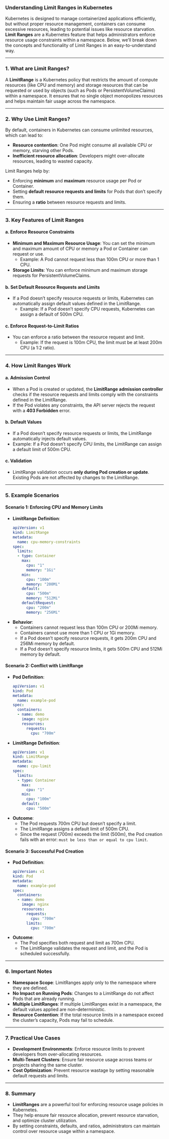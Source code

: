 ### Understanding Limit Ranges in Kubernetes

Kubernetes is designed to manage containerized applications efficiently, but without proper resource management, containers can consume excessive resources, leading to potential issues like resource starvation. **Limit Ranges** are a Kubernetes feature that helps administrators enforce resource usage constraints within a namespace. Below, we’ll break down the concepts and functionality of Limit Ranges in an easy-to-understand way.

---

### **1. What are Limit Ranges?**

A **LimitRange** is a Kubernetes policy that restricts the amount of compute resources (like CPU and memory) and storage resources that can be requested or used by objects (such as Pods or PersistentVolumeClaims) within a namespace. It ensures that no single object monopolizes resources and helps maintain fair usage across the namespace.

---

### **2. Why Use Limit Ranges?**

By default, containers in Kubernetes can consume unlimited resources, which can lead to:
- **Resource contention**: One Pod might consume all available CPU or memory, starving other Pods.
- **Inefficient resource allocation**: Developers might over-allocate resources, leading to wasted capacity.

Limit Ranges help by:
- Enforcing **minimum** and **maximum** resource usage per Pod or Container.
- Setting **default resource requests and limits** for Pods that don’t specify them.
- Ensuring a **ratio** between resource requests and limits.

---

### **3. Key Features of Limit Ranges**

#### **a. Enforce Resource Constraints**
- **Minimum and Maximum Resource Usage**: You can set the minimum and maximum amount of CPU or memory a Pod or Container can request or use.
  - Example: A Pod cannot request less than 100m CPU or more than 1 CPU.
- **Storage Limits**: You can enforce minimum and maximum storage requests for PersistentVolumeClaims.

#### **b. Set Default Resource Requests and Limits**
- If a Pod doesn’t specify resource requests or limits, Kubernetes can automatically assign default values defined in the LimitRange.
  - Example: If a Pod doesn’t specify CPU requests, Kubernetes can assign a default of 500m CPU.

#### **c. Enforce Request-to-Limit Ratios**
- You can enforce a ratio between the resource request and limit.
  - Example: If the request is 100m CPU, the limit must be at least 200m CPU (a 1:2 ratio).

---

### **4. How Limit Ranges Work**

#### **a. Admission Control**
- When a Pod is created or updated, the **LimitRange admission controller** checks if the resource requests and limits comply with the constraints defined in the LimitRange.
- If the Pod violates any constraints, the API server rejects the request with a **403 Forbidden** error.

#### **b. Default Values**
- If a Pod doesn’t specify resource requests or limits, the LimitRange automatically injects default values.
- Example: If a Pod doesn’t specify CPU limits, the LimitRange can assign a default limit of 500m CPU.

#### **c. Validation**
- LimitRange validation occurs **only during Pod creation or update**. Existing Pods are not affected by changes to the LimitRange.

---

### **5. Example Scenarios**

#### **Scenario 1: Enforcing CPU and Memory Limits**
- **LimitRange Definition**:
  ```yaml
  apiVersion: v1
  kind: LimitRange
  metadata:
    name: cpu-memory-constraints
  spec:
    limits:
    - type: Container
      max:
        cpu: "1"
        memory: "1Gi"
      min:
        cpu: "100m"
        memory: "200Mi"
      default:
        cpu: "500m"
        memory: "512Mi"
      defaultRequest:
        cpu: "200m"
        memory: "256Mi"
  ```
- **Behavior**:
  - Containers cannot request less than 100m CPU or 200Mi memory.
  - Containers cannot use more than 1 CPU or 1Gi memory.
  - If a Pod doesn’t specify resource requests, it gets 200m CPU and 256Mi memory by default.
  - If a Pod doesn’t specify resource limits, it gets 500m CPU and 512Mi memory by default.

#### **Scenario 2: Conflict with LimitRange**
- **Pod Definition**:
  ```yaml
  apiVersion: v1
  kind: Pod
  metadata:
    name: example-pod
  spec:
    containers:
    - name: demo
      image: nginx
      resources:
        requests:
          cpu: "700m"
  ```
- **LimitRange Definition**:
  ```yaml
  apiVersion: v1
  kind: LimitRange
  metadata:
    name: cpu-limit
  spec:
    limits:
    - type: Container
      max:
        cpu: "1"
      min:
        cpu: "100m"
      default:
        cpu: "500m"
  ```
- **Outcome**:
  - The Pod requests 700m CPU but doesn’t specify a limit.
  - The LimitRange assigns a default limit of 500m CPU.
  - Since the request (700m) exceeds the limit (500m), the Pod creation fails with an error: `must be less than or equal to cpu limit`.

#### **Scenario 3: Successful Pod Creation**
- **Pod Definition**:
  ```yaml
  apiVersion: v1
  kind: Pod
  metadata:
    name: example-pod
  spec:
    containers:
    - name: demo
      image: nginx
      resources:
        requests:
          cpu: "700m"
        limits:
          cpu: "700m"
  ```
- **Outcome**:
  - The Pod specifies both request and limit as 700m CPU.
  - The LimitRange validates the request and limit, and the Pod is scheduled successfully.

---

### **6. Important Notes**

- **Namespace Scope**: LimitRanges apply only to the namespace where they are defined.
- **No Impact on Running Pods**: Changes to a LimitRange do not affect Pods that are already running.
- **Multiple LimitRanges**: If multiple LimitRanges exist in a namespace, the default values applied are non-deterministic.
- **Resource Contention**: If the total resource limits in a namespace exceed the cluster’s capacity, Pods may fail to schedule.

---

### **7. Practical Use Cases**

- **Development Environments**: Enforce resource limits to prevent developers from over-allocating resources.
- **Multi-Tenant Clusters**: Ensure fair resource usage across teams or projects sharing the same cluster.
- **Cost Optimization**: Prevent resource wastage by setting reasonable default requests and limits.

---

### **8. Summary**

- **LimitRanges** are a powerful tool for enforcing resource usage policies in Kubernetes.
- They help ensure fair resource allocation, prevent resource starvation, and optimize cluster utilization.
- By setting constraints, defaults, and ratios, administrators can maintain control over resource usage within a namespace.

